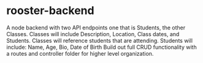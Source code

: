 # rooster-backend
A node backend with two API endpoints one that is Students, the other Classes. 
Classes will include Description, Location, Class dates, and Students.
Classes will reference students that are attending. 
Students will include: Name, Age, Bio, Date of Birth
Build out full CRUD functionality with a routes and controller folder for higher level organization. 

